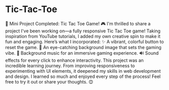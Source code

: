 # Tic-Tac-Toe
🚀 Mini Project Completed: Tic Tac Toe Game! 🎮
I'm thrilled to share a project I've been working on—a fully responsive Tic Tac Toe game! Taking inspiration from YouTube tutorials, I added my own creative spin to make it fun and engaging. Here’s what I incorporated:
✨ A vibrant, colorful button to reset the game. 🎨 An eye-catching background image that sets the gaming vibe. 🎵 Background music for an immersive gaming experience. 🔊 Sound effects for every click to enhance interactivity.
This project was an incredible learning journey. From improving responsiveness to experimenting with UI elements, it deepened my skills in web development and design. I learned so much and enjoyed every step of the process!
Feel free to try it out or share your thoughts. 😊
